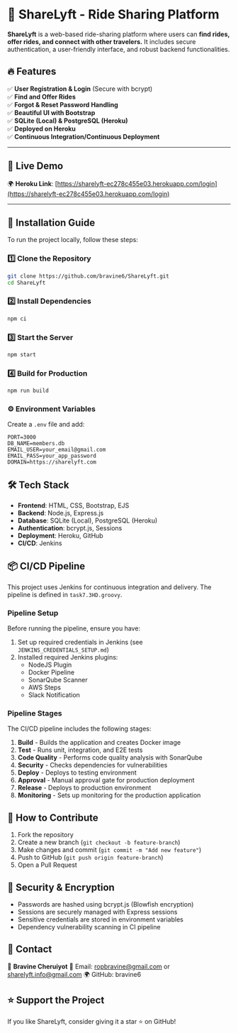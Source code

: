 # 🚗 ShareLyft - Ride Sharing Platform

**ShareLyft** is a web-based ride-sharing platform where users can **find rides, offer rides, and connect with other travelers.** It includes secure authentication, a user-friendly interface, and robust backend functionalities.

## 🔥 Features
✅ **User Registration & Login** (Secure with bcrypt)  
✅ **Find and Offer Rides**  
✅ **Forgot & Reset Password Handling**  
✅ **Beautiful UI with Bootstrap**  
✅ **SQLite (Local) & PostgreSQL (Heroku)**  
✅ **Deployed on Heroku**  
✅ **Continuous Integration/Continuous Deployment**  

---

## 🚀 **Live Demo**
🌍 **Heroku Link**: [https://sharelyft-ec278c455e03.herokuapp.com/login](https://sharelyft-ec278c455e03.herokuapp.com/login)

---

## 📌 **Installation Guide**
To run the project locally, follow these steps:

### **1️⃣ Clone the Repository**
```bash
git clone https://github.com/bravine6/ShareLyft.git
cd ShareLyft
```

### **2️⃣ Install Dependencies**
```bash
npm ci
```

### **3️⃣ Start the Server**
```bash
npm start
```

### **4️⃣ Build for Production**
```bash
npm run build
```

### **⚙ Environment Variables**
Create a `.env` file and add:
```
PORT=3000
DB_NAME=members.db
EMAIL_USER=your_email@gmail.com
EMAIL_PASS=your_app_password
DOMAIN=https://sharelyft.com
```

## 🛠 Tech Stack
- **Frontend**: HTML, CSS, Bootstrap, EJS
- **Backend**: Node.js, Express.js
- **Database**: SQLite (Local), PostgreSQL (Heroku)
- **Authentication**: bcrypt.js, Sessions
- **Deployment**: Heroku, GitHub
- **CI/CD**: Jenkins

## 📦 CI/CD Pipeline

This project uses Jenkins for continuous integration and delivery. The pipeline is defined in `task7.3HD.groovy`.

### Pipeline Setup

Before running the pipeline, ensure you have:

1. Set up required credentials in Jenkins (see `JENKINS_CREDENTIALS_SETUP.md`)
2. Installed required Jenkins plugins:
   - NodeJS Plugin
   - Docker Pipeline
   - SonarQube Scanner
   - AWS Steps
   - Slack Notification

### Pipeline Stages

The CI/CD pipeline includes the following stages:

1. **Build** - Builds the application and creates Docker image
2. **Test** - Runs unit, integration, and E2E tests
3. **Code Quality** - Performs code quality analysis with SonarQube
4. **Security** - Checks dependencies for vulnerabilities
5. **Deploy** - Deploys to testing environment
6. **Approval** - Manual approval gate for production deployment
7. **Release** - Deploys to production environment
8. **Monitoring** - Sets up monitoring for the production application

## 🎯 How to Contribute
1. Fork the repository
2. Create a new branch (`git checkout -b feature-branch`)
3. Make changes and commit (`git commit -m "Add new feature"`)
4. Push to GitHub (`git push origin feature-branch`)
5. Open a Pull Request

## 🔐 Security & Encryption
- Passwords are hashed using bcrypt.js (Blowfish encryption)
- Sessions are securely managed with Express sessions
- Sensitive credentials are stored in environment variables
- Dependency vulnerability scanning in CI pipeline

## 📩 Contact
👤 **Bravine Cheruiyot**
📧 Email: ropbravine@gmail.com or sharelyft.info@gmail.com
🌍 GitHub: bravine6

## ⭐ Support the Project
If you like ShareLyft, consider giving it a star ⭐ on GitHub!